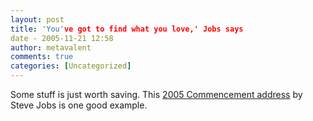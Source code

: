 ```yaml
---
layout: post
title: 'You've got to find what you love,' Jobs says
date - 2005-11-21 12:58
author: metavalent
comments: true
categories: [Uncategorized]
---
```

Some stuff is just worth saving.  This <a href="http://news-service.stanford.edu/news/2005/june15/jobs-061505.html">2005 Commencement address</a> by Steve Jobs is one good example.
